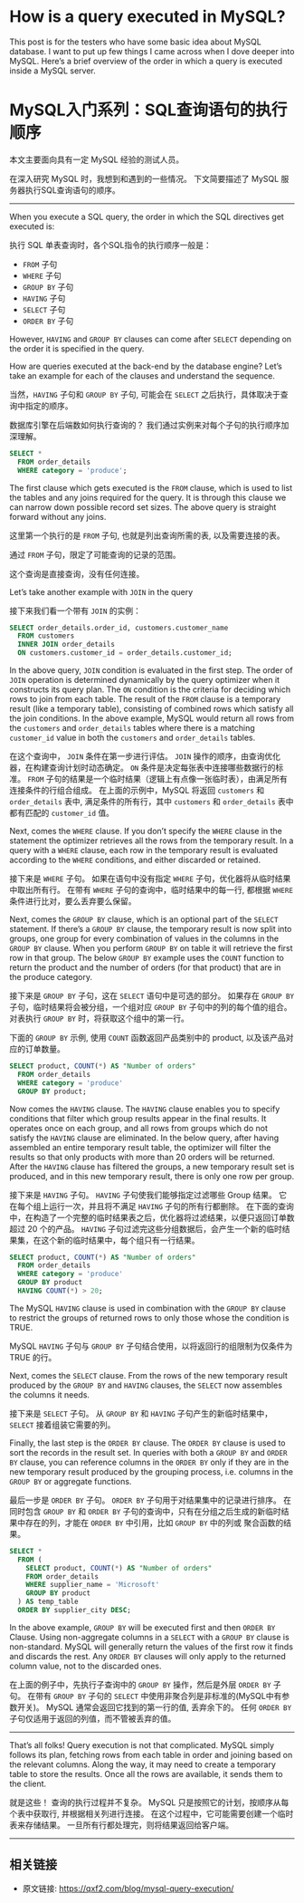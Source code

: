# How is a query executed in MySQL?

This post is for the testers who have some basic idea about MySQL database. I want to put up few things I came across when I dove deeper into MySQL. Here’s a brief overview of the order in which a query is executed inside a MySQL server.

# MySQL入门系列：SQL查询语句的执行顺序

本文主要面向具有一定 MySQL 经验的测试人员。 

在深入研究 MySQL 时，我想到和遇到的一些情况。 下文简要描述了 MySQL 服务器执行SQL查询语句的顺序。


------

When you execute a SQL query, the order in which the SQL directives get executed is:

执行 SQL 单表查询时，各个SQL指令的执行顺序一般是：

- `FROM` 子句
- `WHERE` 子句
- `GROUP BY` 子句
- `HAVING` 子句
- `SELECT` 子句
- `ORDER BY` 子句

However, `HAVING` and `GROUP BY` clauses can come after `SELECT` depending on the order it is specified in the query.

How are queries executed at the back-end by the database engine? Let’s take an example for each of the clauses and understand the sequence.

当然，`HAVING` 子句和 `GROUP BY` 子句, 可能会在 `SELECT` 之后执行，具体取决于查询中指定的顺序。

数据库引擎在后端数如何执行查询的？ 我们通过实例来对每个子句的执行顺序加深理解。

```sql
SELECT * 
  FROM order_details 
  WHERE category = 'produce';
```

The first clause which gets executed is the `FROM` clause, which is used to list the tables and any joins required for the query. It is through this clause we can narrow down possible record set sizes. The above query is straight forward without any joins.

这里第一个执行的是 `FROM` 子句, 也就是列出查询所需的表, 以及需要连接的表。 

通过 `FROM` 子句，限定了可能查询的记录的范围。 

这个查询是直接查询，没有任何连接。

Let’s take another example with `JOIN` in the query

接下来我们看一个带有 `JOIN` 的实例：

```sql
SELECT order_details.order_id, customers.customer_name 
  FROM customers 
  INNER JOIN order_details 
  ON customers.customer_id = order_details.customer_id;
```

In the above query, `JOIN` condition is evaluated in the first step. The order of `JOIN` operation is determined dynamically by the query optimizer when it constructs its query plan. The `ON` condition is the criteria for deciding which rows to join from each table. The result of the `FROM` clause is a temporary result (like a temporary table), consisting of combined rows which satisfy all the join conditions. In the above example, MySQL would return all rows from the `customers` and `order_details` tables where there is a matching `customer_id` value in both the `customers` and `order_details` tables.

在这个查询中， `JOIN` 条件在第一步进行评估。 `JOIN` 操作的顺序，由查询优化器，在构建查询计划时动态确定。 `ON` 条件是决定每张表中连接哪些数据行的标准。 
`FROM` 子句的结果是一个临时结果（逻辑上有点像一张临时表），由满足所有连接条件的行组合组成。
在上面的示例中，MySQL 将返回 `customers` 和 `order_details` 表中, 满足条件的所有行，其中 `customers` 和 `order_details` 表中都有匹配的 `customer_id` 值。

Next, comes the `WHERE` clause. If you don’t specify the `WHERE` clause in the statement the optimizer retrieves all the rows from the temporary result. In a query with a `WHERE` clause, each row in the temporary result is evaluated according to the `WHERE` conditions, and either discarded or retained.

接下来是 `WHERE` 子句。 如果在语句中没有指定 `WHERE` 子句，优化器将从临时结果中取出所有行。
在带有 `WHERE` 子句的查询中，临时结果中的每一行, 都根据 `WHERE` 条件进行比对，要么丢弃要么保留。

Next, comes the `GROUP BY` clause, which is an optional part of the `SELECT` statement. If there’s a `GROUP BY` clause, the temporary result is now split into groups, one group for every combination of values in the columns in the `GROUP BY` clause. When you perform `GROUP BY` on table it will retrieve the first row in that group. The below `GROUP BY` example uses the `COUNT` function to return the product and the number of orders (for that product) that are in the produce category.

接下来是 `GROUP BY` 子句，这在 `SELECT` 语句中是可选的部分。
如果存在 `GROUP BY` 子句，临时结果将会被分组，一个组对应 `GROUP BY` 子句中的列的每个值的组合。
对表执行 `GROUP BY` 时，将获取这个组中的第一行。 

下面的 `GROUP BY` 示例, 使用 `COUNT` 函数返回产品类别中的 product, 以及该产品对应的订单数量。

```sql
SELECT product, COUNT(*) AS "Number of orders"  
  FROM order_details  
  WHERE category = 'produce' 
  GROUP BY product;
```

Now comes the `HAVING` clause. The `HAVING` clause enables you to specify conditions that filter which group results appear in the final results. It operates once on each group, and all rows from groups which do not satisfy the `HAVING` clause are eliminated. In the below query, after having assembled an entire temporary result table, the optimizer will filter the results so that only products with more than 20 orders will be returned. After the `HAVING` clause has filtered the groups, a new temporary result set is produced, and in this new temporary result, there is only one row per group.

接下来是 `HAVING` 子句。 
`HAVING` 子句使我们能够指定过滤哪些 Group 结果。 它在每个组上运行一次，并且将不满足 `HAVING` 子句的所有行都删除。 
在下面的查询中，在构造了一个完整的临时结果表之后，优化器将过滤结果，以便只返回订单数超过 20 个的产品。 
`HAVING` 子句过滤完这些分组数据后，会产生一个新的临时结果集，在这个新的临时结果中，每个组只有一行结果。

```sql
SELECT product, COUNT(*) AS "Number of orders" 
  FROM order_details 
  WHERE category = 'produce' 
  GROUP BY product 
  HAVING COUNT(*) > 20;
```

The MySQL `HAVING` clause is used in combination with the `GROUP BY` clause to restrict the groups of returned rows to only those whose the condition is TRUE.


MySQL `HAVING` 子句与 `GROUP BY` 子句结合使用，以将返回行的组限制为仅条件为 TRUE 的行。

Next, comes the `SELECT` clause. From the rows of the new temporary result produced by the `GROUP BY` and `HAVING` clauses, the `SELECT` now assembles the columns it needs.

接下来是 `SELECT` 子句。 
从 `GROUP BY` 和 `HAVING` 子句产生的新临时结果中，`SELECT` 接着组装它需要的列。

Finally, the last step is the `ORDER BY` clause. The `ORDER BY` clause is used to sort the records in the result set. In queries with both a `GROUP BY` and `ORDER BY` clause, you can reference columns in the `ORDER BY` only if they are in the new temporary result produced by the grouping process, i.e. columns in the `GROUP BY` or aggregate functions.

最后一步是 `ORDER BY` 子句。 
`ORDER BY` 子句用于对结果集中的记录进行排序。 
在同时包含 `GROUP BY` 和 `ORDER BY` 子句的查询中，只有在分组之后生成的新临时结果中存在的列，才能在 `ORDER BY` 中引用，比如 `GROUP BY` 中的列或 聚合函数的结果。


```sql
SELECT * 
  FROM (
    SELECT product, COUNT(*) AS "Number of orders" 
    FROM order_details 
    WHERE supplier_name = 'Microsoft' 
    GROUP BY product
  ) AS temp_table 
  ORDER BY supplier_city DESC;
```

In the above example, `GROUP BY` will be executed first and then `ORDER BY` Clause. Using non-aggregate columns in a `SELECT` with a `GROUP BY` clause is non-standard. MySQL will generally return the values of the first row it finds and discards the rest. Any `ORDER BY` clauses will only apply to the returned column value, not to the discarded ones.

在上面的例子中，先执行子查询中的 `GROUP BY` 操作，然后是外层 `ORDER BY` 子句。 
在带有 `GROUP BY` 子句的 `SELECT` 中使用非聚合列是非标准的(MySQL中有参数开关)。 MySQL 通常会返回它找到的第一行的值, 丢弃余下的。 
任何 `ORDER BY` 子句仅适用于返回的列值，而不管被丢弃的值。

------

That’s all folks! Query execution is not that complicated. MySQL simply follows its plan, fetching rows from each table in order and joining based on the relevant columns. Along the way, it may need to create a temporary table to store the results. Once all the rows are available, it sends them to the client.

就是这些！ 查询的执行过程并不复杂。 MySQL 只是按照它的计划，按顺序从每个表中获取行, 并根据相关列进行连接。 
在这个过程中，它可能需要创建一个临时表来存储结果。 一旦所有行都处理完，则将结果返回给客户端。


------


## 相关链接

- 原文链接: <https://qxf2.com/blog/mysql-query-execution/>

